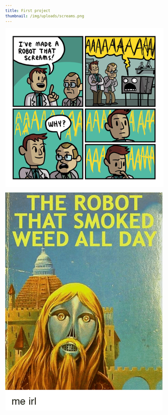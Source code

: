 ```yaml
---
title: First project
thumbnail: /img/uploads/screams.png
---
```

![screams](/img/uploads/screams.png)

![](/img/uploads/robotweed.png)
